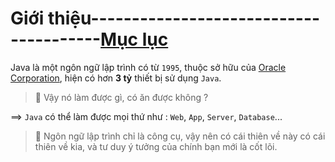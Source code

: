 # Giới thiệu---------------------------------------[Mục lục](https://github.com/Zenfection/Java)

Java là một ngôn ngữ lập trình có từ `1995`, thuộc sở hữu của [Oracle Corporation](https://vi.wikipedia.org/wiki/Oracle_Corporation), hiện có hơn **3 tỷ** thiết bị sử dụng `Java`.

> 🤔 Vậy nó làm được gì, có ăn được không  ? 

==> `Java` có thể làm được mọi thứ như : `Web`, `App`, `Server`, `Database`...

> 💭 Ngôn ngữ lập trình chỉ là công cụ, vậy nên có cái thiên về này có cái thiên về kia, và tư duy ý tưởng của chính bạn mới là cốt lõi.
